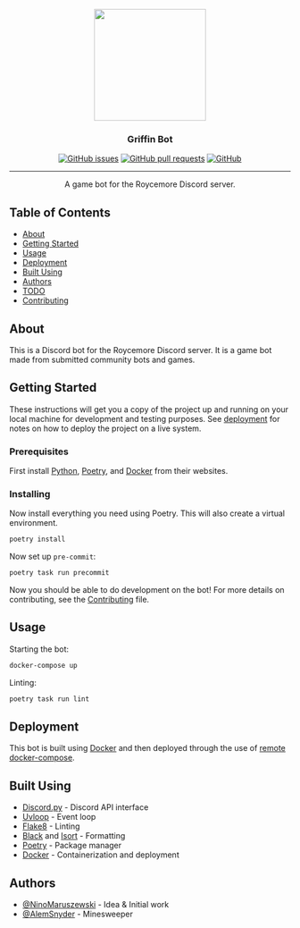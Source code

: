 <p align="center">
  <a href="https://github.com/NinoMaruszewski/griffinbot" rel="noopener">
    <img width=200px height=200px src="https://cdn.pixabay.com/photo/2019/02/25/00/54/griffin-4018762_960_720.png">
  </a>
</p>

<h3 align="center">Griffin Bot</h3>

<div align="center">

[![GitHub issues](https://img.shields.io/github/issues/NinoMaruszewski/griffinbot?style=for-the-badge)](https://github.com/NinoMaruszewski/griffinbot/issues)
[![GitHub pull requests](https://img.shields.io/github/issues-pr/NinoMaruszewski/griffinbot?style=for-the-badge)](https://github.com/NinoMaruszewski/griffinbot/pulls)
[![GitHub](https://img.shields.io/github/license/NinoMaruszewski/griffinbot?style=for-the-badge)](./LICENSE)

</div>

---

<p align="center">
  A game bot for the Roycemore Discord server.
  <br>
</p>

## Table of Contents

- [About](#about)
- [Getting Started](#getting-started)
- [Usage](#usage)
- [Deployment](#deployment)
- [Built Using](#built-using)
- [Authors](#authors)
- [TODO](./TODO.md)
- [Contributing](./CONTRIBUTING.md)

## About <a name = "about"></a>

This is a Discord bot for the Roycemore Discord server. It is a game bot made from submitted community bots and games.

## Getting Started <a name = "getting-started"></a>

These instructions will get you a copy of the project up and running on your local machine for development and testing purposes. See [deployment](#deployment) for notes on how to deploy the project on a live system.

### Prerequisites

First install [Python](https://python.org/), [Poetry](https://python-poetry.org/docs/#installation), and [Docker](https://www.docker.com/) from their websites.

### Installing

Now install everything you need using Poetry. This will also create a virtual environment.

```sh
poetry install
```

Now set up `pre-commit`:

```sh
poetry task run precommit
```

Now you should be able to do development on the bot! For more details on contributing, see the [Contributing](./CONTRIBUTING.md) file.

## Usage <a name = "usage"></a>

Starting the bot:

```sh
docker-compose up
```

Linting:

```sh
poetry task run lint
```

## Deployment <a name = "deployment"></a>

This bot is built using [Docker](https://www.docker.com/) and then deployed through the use of [remote docker-compose](https://www.docker.com/blog/how-to-deploy-on-remote-docker-hosts-with-docker-compose/).

## Built Using <a name = "built-using"></a>

- [Discord.py](https://discordpy.readthedocs.io/en/latest/) - Discord API interface
- [Uvloop](https://uvloop.readthedocs.io/) - Event loop
- [Flake8](https://flake8.pycqa.org/en/latest/) - Linting
- [Black](https://black.readthedocs.io/en/stable/) and [Isort](https://isort.readthedocs.io/en/latest/) - Formatting
- [Poetry](https://python-poetry.org) - Package manager
- [Docker](https://www.docker.com/) - Containerization and deployment

## Authors <a name = "authors"></a>

- [@NinoMaruszewski](https://github.com/NinoMaruszewski/) - Idea & Initial work
- [@AlemSnyder](https://github.com/AlemSnyder/) - Minesweeper
